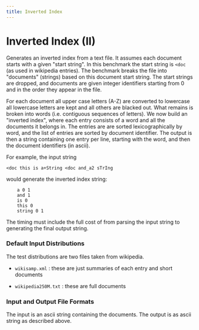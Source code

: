 ```yaml
---
title: Inverted Index
---
```


# Inverted Index (II)

Generates an inverted index from a text file.  It assumes each
document starts with a given "start string".  In this benchmark the
start string is `<doc` (as used in wikipedia entries).  The benchmark
breaks the file into "documents" (strings) based on this document
start string.  The start strings are dropped, and documents are given
integer identifiers starting from 0 and in the order they appear in
the file.

For each document all upper case letters (A-Z) are converted to
lowercase all lowercase letters are kept and all others are blacked
out.  What remains is broken into words (i.e. contiguous sequences of
letters).  We now build an "inverted index", where each entry consists
of a word and all the documents it belongs in.  The entries are are
sorted lexicographically by word, and the list of entries are sorted
by document identifier.  The output is then a string containing one
entry per line, starting with the word, and then the document
identifiers (in ascii).

For example, the input string

    <doc this is a+String <doc and_a2 sTrIng

 would generate the inverted index string:

```
    a 0 1
    and 1
    is 0
    this 0
    string 0 1
  ```
  
The timing must include the full cost of from parsing the input string to generating the final output string.


### Default Input Distributions

The test distributions are two files taken from wikipedia.

- `wikisamp.xml` : these are just summaries of each entry and short documents

- `wikipedia250M.txt` : these are full documents

### Input and Output File Formats 

The input is an ascii string containing the documents.   The output is
as ascii string as described above. 
